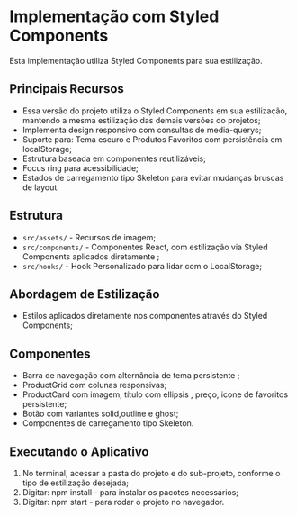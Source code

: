 # Implementação com Styled Components

Esta implementação utiliza Styled Components para sua estilização.

## Principais Recursos

- Essa versão do projeto utiliza o Styled Components em sua estilização, mantendo a mesma estilização das demais versões do projetos;
- Implementa design responsivo com consultas de media-querys;
- Suporte para: Tema escuro e Produtos Favoritos com persistência em localStorage;
- Estrutura baseada em componentes reutilizáveis;
- Focus ring para acessibilidade;
- Estados de carregamento tipo Skeleton para evitar mudanças bruscas de layout.

## Estrutura

- `src/assets/` - Recursos de imagem;
- `src/components/` - Componentes React, com estilização via Styled Components aplicados diretamente ;
- `src/hooks/` - Hook Personalizado para lidar com o LocalStorage;

## Abordagem de Estilização

- Estilos aplicados diretamente nos componentes através do Styled Components;

## Componentes

- Barra de navegação com alternância de tema persistente ;
- ProductGrid com colunas responsivas;
- ProductCard com imagem, título com ellipsis , preço, icone de favoritos persistente;
- Botão com variantes solid,outline e ghost;
- Componentes de carregamento tipo Skeleton.

## Executando o Aplicativo

1. No terminal, acessar a pasta do projeto e do sub-projeto, conforme o tipo de estilização desejada;
2. Digitar: npm install - para instalar os pacotes necessários;
3. Digitar: npm start - para rodar o projeto no navegador.
